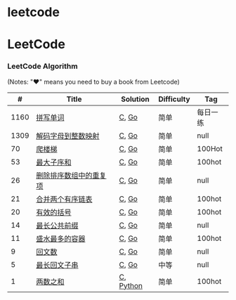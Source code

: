 # leetcode
LeetCode
========

### LeetCode Algorithm

(Notes: "&hearts;" means you need to buy a book from Leetcode)


| # | Title | Solution | Difficulty | Tag |
|---| ----- | -------- | ---------- | --- |
|1160|[拼写单词](https://leetcode-cn.com/problems/find-words-that-can-be-formed-by-characters/)| [C](./algorithms/cpp/twoSum/twoSum.cpp), [Go](./algorithms/golang/twoSum/twoSum.go)|简单|每日一练|
|1309|[解码字母到整数映射](https://leetcode-cn.com/problems/decrypt-string-from-alphabet-to-integer-mapping/)| [C](./algorithms/cpp/twoSum/twoSum.cpp), [Go](./algorithms/golang/twoSum/twoSum.go)|简单|null|
|70|[爬楼梯](https://leetcode-cn.com/problems/climbing-stairs/)| [C](./algorithms/cpp/twoSum/twoSum.cpp), [Go](./algorithms/golang/twoSum/twoSum.go)|简单|100Hot|
|53|[最大子序和](https://leetcode-cn.com/problems/maximum-subarray/)| [C](./algorithms/cpp/twoSum/twoSum.cpp), [Go](./algorithms/golang/twoSum/twoSum.go)|简单|100hot|
|26|[删除排序数组中的重复项](https://leetcode-cn.com/problems/remove-duplicates-from-sorted-array/)| [C](./algorithms/cpp/twoSum/twoSum.cpp), [Go](./algorithms/golang/twoSum/twoSum.go)|简单|null|
|21|[合并两个有序链表](https://leetcode-cn.com/problems/merge-two-sorted-lists/)| [C](./algorithms/cpp/twoSum/twoSum.cpp), [Go](./algorithms/golang/twoSum/twoSum.go)|简单|100hot|
|20|[有效的括号](https://leetcode-cn.com/problems/valid-parentheses/)| [C](./algorithms/cpp/twoSum/twoSum.cpp), [Go](./algorithms/golang/twoSum/twoSum.go)|简单|100hot|
|14|[最长公共前缀](https://leetcode-cn.com/problems/longest-common-prefix/)| [C](./algorithms/cpp/twoSum/twoSum.cpp), [Go](./algorithms/golang/twoSum/twoSum.go)|简单|null|
|11|[盛水最多的容器](https://leetcode-cn.com/problems/container-with-most-water/)| [C](./algorithms/cpp/twoSum/twoSum.cpp), [Go](./algorithms/golang/twoSum/twoSum.go)|简单|100hot|
|9|[回文数](https://leetcode-cn.com/problems/palindrome-number/)| [C](./algorithms/cpp/twoSum/twoSum.cpp), [Go](./algorithms/golang/twoSum/twoSum.go)|简单|null|
|5|[最长回文子串](https://leetcode-cn.com/problems/longest-palindromic-substring/)| [C](./algorithms/cpp/twoSum/twoSum.cpp), [Go](./algorithms/golang/twoSum/twoSum.go)|中等|null|
|1|[两数之和](https://leetcode.com/problems/two-sum/)| [C](./C/01_TwoSum/twosum.c), [Python](./Python/01TwoSum/twosum.py)|简单|100hot|

